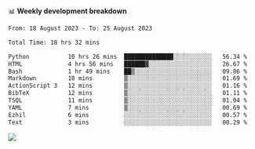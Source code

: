 📊 **Weekly development breakdown**
<!--START_SECTION:waka-->

```txt
From: 18 August 2023 - To: 25 August 2023

Total Time: 18 hrs 32 mins

Python           10 hrs 26 mins  ██████████████░░░░░░░░░░░   56.34 %
HTML             4 hrs 56 mins   ██████▓░░░░░░░░░░░░░░░░░░   26.67 %
Bash             1 hr 49 mins    ██▒░░░░░░░░░░░░░░░░░░░░░░   09.86 %
Markdown         18 mins         ▒░░░░░░░░░░░░░░░░░░░░░░░░   01.69 %
ActionScript 3   12 mins         ▒░░░░░░░░░░░░░░░░░░░░░░░░   01.16 %
BibTeX           12 mins         ▒░░░░░░░░░░░░░░░░░░░░░░░░   01.11 %
TSQL             11 mins         ▒░░░░░░░░░░░░░░░░░░░░░░░░   01.04 %
YAML             7 mins          ▒░░░░░░░░░░░░░░░░░░░░░░░░   00.69 %
Ezhil            6 mins          ░░░░░░░░░░░░░░░░░░░░░░░░░   00.57 %
Text             3 mins          ░░░░░░░░░░░░░░░░░░░░░░░░░   00.29 %
```

<!--END_SECTION:waka-->
![](https://komarev.com/ghpvc/?username=callanwu)
